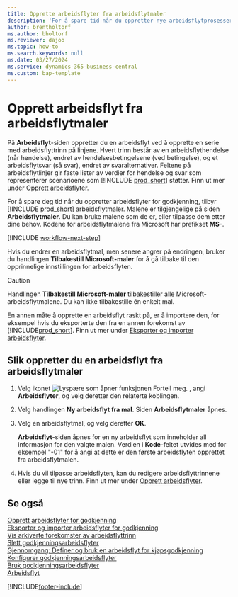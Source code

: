 ```yaml
---
title: Opprette arbeidsflyter fra arbeidsflytmaler
description: 'For å spare tid når du oppretter nye arbeidsflytprosesser for godkjenning, kan du opprette arbeidsflytprosesser fra arbeidsflytmaler.'
author: brentholtorf
ms.author: bholtorf
ms.reviewer: dajoo
ms.topic: how-to
ms.search.keywords: null
ms.date: 03/27/2024
ms.service: dynamics-365-business-central
ms.custom: bap-template
---
```

# <a name="create-workflows-from-workflow-templates"></a>Opprett arbeidsflyt fra arbeidsflytmaler

På **Arbeidsflyt**-siden oppretter du en arbeidsflyt ved å opprette en serie med arbeidsflyttrinn på linjene. Hvert trinn består av en arbeidsflythendelse (når hendelse), endret av hendelsesbetingelsene (ved betingelse), og et arbeidsflytsvar (så svar), endret av svaralternativer. Feltene på arbeidsflytlinjer gir faste lister av verdier for hendelse og svar som representerer scenarioene som [!INCLUDE [prod_short](includes/prod_short.md)] støtter. Finn ut mer under [Opprett arbeidsflyter](across-how-to-create-workflows.md).

For å spare deg tid når du oppretter arbeidsflyter for godkjenning, tilbyr [!INCLUDE [prod_short](includes/prod_short.md)] arbeidsflytmaler. Malene er tilgjengelige på siden **Arbeidsflytmaler**. Du kan bruke malene som de er, eller tilpasse dem etter dine behov. Kodene for arbeidsflytmalene fra Microsoft har prefikset **MS-**.

[!INCLUDE [workflow-next-step](includes/workflow-next-step.md)]

Hvis du endrer en arbeidsflytmal, men senere angrer på endringen, bruker du handlingen **Tilbakestill Microsoft-maler** for å gå tilbake til den opprinnelige innstillingen for arbeidsflyten.

> [!CAUTION]
> Handlingen **Tilbakestill Microsoft-maler** tilbakestiller alle Microsoft-arbeidsflytmalene. Du kan ikke tilbakestille én enkelt mal.  

En annen måte å opprette en arbeidsflyt raskt på, er å importere den, for eksempel hvis du eksporterte den fra en annen forekomst av [!INCLUDE[prod_short](includes/prod_short.md)]. Finn ut mer under [Eksporter og importer arbeidsflyter](across-how-to-export-and-import-workflows.md).  

## <a name="to-create-a-workflow-from-a-workflow-template"></a>Slik oppretter du en arbeidsflyt fra arbeidsflytmaler

1. Velg ikonet ![Lyspære som åpner funksjonen Fortell meg.](media/ui-search/search_small.png "Fortell hva du vil gjøre") , angi **Arbeidsflyter**, og velg deretter den relaterte koblingen.  
2. Velg handlingen **Ny arbeidsflyt fra mal**. Siden **Arbeidsflytmaler** åpnes.  
3. Velg en arbeidsflytmal, og velg deretter **OK**.  

   **Arbeidsflyt**-siden åpnes for en ny arbeidsflyt som inneholder all informasjon for den valgte malen. Verdien i **Kode**-feltet utvides med for eksempel "-01" for å angi at dette er den første arbeidsflyten opprettet fra arbeidsflytmalen.  
4. Hvis du vil tilpasse arbeidsflyten, kan du redigere arbeidsflyttrinnene eller legge til nye trinn. Finn ut mer under [Opprett arbeidsflyter](across-how-to-create-workflows.md).  

## <a name="see-also"></a>Se også

[Opprett arbeidsflyter for godkjenning](across-how-to-create-workflows.md)  
[Eksporter og importer arbeidsflyter for godkjenning](across-how-to-export-and-import-workflows.md)  
[Vis arkiverte forekomster av arbeidsflyttrinn](across-how-to-view-archived-workflow-step-instances.md)  
[Slett godkjenningsarbeidsflyter](across-how-to-delete-workflows.md)  
[Gjennomgang: Definer og bruk en arbeidsflyt for kjøpsgodkjenning](walkthrough-setting-up-and-using-a-purchase-approval-workflow.md)  
[Konfigurer godkjenningsarbeidsflyter](across-set-up-workflows.md)  
[Bruk godkjenningsarbeidsflyter](across-use-workflows.md)  
[Arbeidsflyt](across-workflow.md)  


[!INCLUDE[footer-include](includes/footer-banner.md)]
